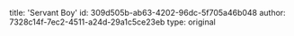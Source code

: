 title: 'Servant Boy'
id: 309d505b-ab63-4202-96dc-5f705a46b048
author: 7328c14f-7ec2-4511-a24d-29a1c5ce23eb
type: original
